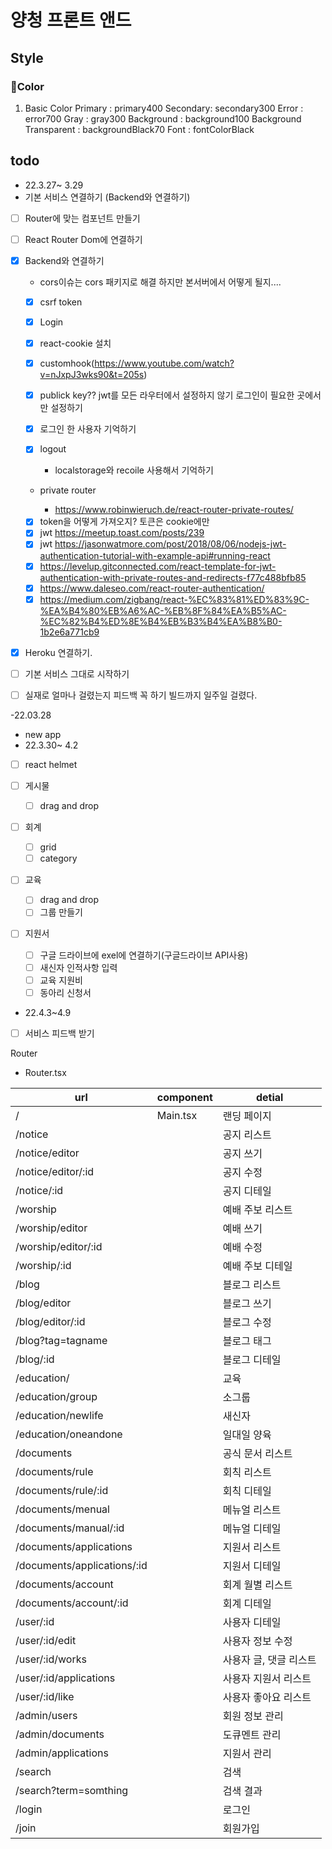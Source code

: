# 양청 프론트 앤드

## Style

### 🌈Color

1. Basic Color
   Primary : primary400
   Secondary: secondary300
   Error : error700
   Gray : gray300
   Background : background100
   Background Transparent : backgroundBlack70
   Font : fontColorBlack

## todo

- 22.3.27~ 3.29
- 기본 서비스 연결하기 (Backend와 연결하기)
- [ ] Router에 맞는 컴포넌트 만들기
- [ ] React Router Dom에 연결하기
- [x] Backend와 연결하기

  - cors이슈는 cors 패키지로 해결 하지만 본서버에서 어떻게 될지....

  - [x] csrf token
  - [x] Login
  - [x] react-cookie 설치
  - [x] customhook(https://www.youtube.com/watch?v=nJxpJ3wks90&t=205s)
  - [x] publick key?? jwt를 모든 라우터에서 설정하지 않기 로그인이 필요한 곳에서만 설정하기
  - [x] 로그인 한 사용자 기억하기
  - [x] logout

    - localstorage와 recoile 사용해서 기억하기

  - private router

    - https://www.robinwieruch.de/react-router-private-routes/

  - [x] token을 어떻게 가져오지? 토큰은 cookie에만
  - [x] jwt https://meetup.toast.com/posts/239
  - [x] jwt https://jasonwatmore.com/post/2018/08/06/nodejs-jwt-authentication-tutorial-with-example-api#running-react
  - [x] https://levelup.gitconnected.com/react-template-for-jwt-authentication-with-private-routes-and-redirects-f77c488bfb85
  - [x] https://www.daleseo.com/react-router-authentication/
  - [x] https://medium.com/zigbang/react-%EC%83%81%ED%83%9C-%EA%B4%80%EB%A6%AC-%EB%8F%84%EA%B5%AC-%EC%82%B4%ED%8E%B4%EB%B3%B4%EA%B8%B0-1b2e6a771cb9

- [x] Heroku 연결하기.
- [ ] 기본 서비스 그대로 시작하기
- [ ] 실재로 얼마나 걸렸는지 피드백 꼭 하기
      빌드까지 일주일 걸렸다.

-22.03.28

- new app
- 22.3.30~ 4.2
- [ ] react helmet
- [ ] 게시물
  - [ ] drag and drop
- [ ] 회계
  - [ ] grid
  - [ ] category
- [ ] 교육
  - [ ] drag and drop
  - [ ] 그룹 만들기
- [ ] 지원서

  - [ ] 구글 드라이브에 exel에 연결하기(구글드라이브 API사용)
  - [ ] 새신자 인적사항 입력
  - [ ] 교육 지원비
  - [ ] 동아리 신청서

- 22.4.3~4.9
- [ ] 서비스 피드백 받기

Router

- Router.tsx

| url                         | component | detial                 |
| --------------------------- | --------- | ---------------------- |
| /                           | Main.tsx  | 랜딩 페이지            |
| /notice                     |           | 공지 리스트            |
| /notice/editor              |           | 공지 쓰기              |
| /notice/editor/:id          |           | 공지 수정              |
| /notice/:id                 |           | 공지 디테일            |
| /worship                    |           | 예배 주보 리스트       |
| /worship/editor             |           | 예배 쓰기              |
| /worship/editor/:id         |           | 예배 수정              |
| /worship/:id                |           | 예배 주보 디테일       |
| /blog                       |           | 블로그 리스트          |
| /blog/editor                |           | 블로그 쓰기            |
| /blog/editor/:id            |           | 블로그 수정            |
| /blog?tag=tagname           |           | 블로그 태그            |
| /blog/:id                   |           | 블로그 디테일          |
| /education/                 |           | 교육                   |
| /education/group            |           | 소그룹                 |
| /education/newlife          |           | 새신자                 |
| /education/oneandone        |           | 일대일 양육            |
| /documents                  |           | 공식 문서 리스트       |
| /documents/rule             |           | 회칙 리스트            |
| /documents/rule/:id         |           | 회칙 디테일            |
| /documents/menual           |           | 메뉴얼 리스트          |
| /documents/manual/:id       |           | 메뉴얼 디테일          |
| /documents/applications     |           | 지원서 리스트          |
| /documents/applications/:id |           | 지원서 디테일          |
| /documents/account          |           | 회계 월별 리스트       |
| /documents/account/:id      |           | 회계 디테일            |
| /user/:id                   |           | 사용자 디테일          |
| /user/:id/edit              |           | 사용자 정보 수정       |
| /user/:id/works             |           | 사용자 글, 댓글 리스트 |
| /user/:id/applications      |           | 사용자 지원서 리스트   |
| /user/:id/like              |           | 사용자 좋아요 리스트   |
| /admin/users                |           | 회원 정보 관리         |
| /admin/documents            |           | 도큐멘트 관리          |
| /admin/applications         |           | 지원서 관리            |
| /search                     |           | 검색                   |
| /search?term=somthing       |           | 검색 결과              |
| /login                      |           | 로그인                 |
| /join                       |           | 회원가입               |
